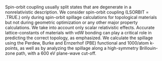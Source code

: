 Spin-orbit coupling usually split states that are degenerate in a nonrelativistic description. We consider spin-orbit coupling (LSORBIT = .TRUE.) only during spin-orbit spillage calculations for topological materials  but not during geometric optimization or any other major property calculations. We take into account only scalar relativistic effects.  Accurate lattice-constants of materials with vdW bonding can play a critical role in predicting the correct topology, as emphasized. We calculate the spillage using the Perdew, Burke and Ernzerhof (PBE)  functional and 1000/atom k-points, as well as by analyzing the spillage along a high-symmetry Brillouin-zone path, with a 600 eV plane-wave cut-off. 
